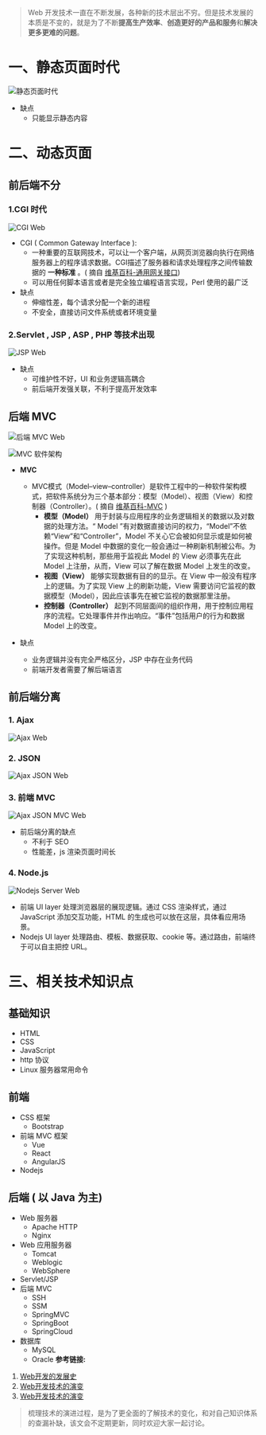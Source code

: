 > Web 开发技术一直在不断发展，各种新的技术层出不穷。但是技术发展的本质是不变的，就是为了不断**提高生产效率**、**创造更好的产品和服务**和**解决更多更难的问题**。

# 一、静态页面时代

![静态页面时代](http://image-tter.qiniudn.com/blog/180829/3ccm94dj5d.jpg?imageslim)

- 缺点
    - 只能显示静态内容

# 二、动态页面

## 前后端不分

### 1.CGI 时代

![CGI Web](http://image-tter.qiniudn.com/blog/180829/BkJcbiImII.jpg?imageslim)

- CGI ( Common Gateway Interface ): 
    - 一种重要的互联网技术，可以让一个客户端，从网页浏览器向执行在网络服务器上的程序请求数据。CGI描述了服务器和请求处理程序之间传输数据的 **一种标准** 。( 摘自 [维基百科-通用网关接口](https://www.wikiwand.com/zh-sg/%E9%80%9A%E7%94%A8%E7%BD%91%E5%85%B3%E6%8E%A5%E5%8F%A3))
    - 可以用任何脚本语言或者是完全独立编程语言实现，Perl 使用的最广泛
- 缺点
    - 伸缩性差，每个请求分配一个新的进程
    - 不安全，直接访问文件系统或者环境变量

### 2.Servlet , JSP , ASP , PHP 等技术出现

![JSP Web](http://image-tter.qiniudn.com/blog/180829/mACI95Diab.jpg?imageslim)

- 缺点
    - 可维护性不好，UI 和业务逻辑高耦合
    - 前后端开发强关联，不利于提高开发效率

## 后端 MVC

![后端 MVC Web](http://image-tter.qiniudn.com/blog/180829/6A7Dg382HE.jpg?imageslim)

![MVC 软件架构](http://image-tter.qiniudn.com/blog/180829/Hcj5CcdakI.jpg?imageslim)
- **MVC**
    - MVC模式（Model–view–controller）是软件工程中的一种软件架构模式，把软件系统分为三个基本部分：模型（Model）、视图（View）和控制器（Controller）。( 摘自 [维基百科-MVC](https://www.wikiwand.com/zh-sg/MVC) )
        - **模型（Model）**  用于封装与应用程序的业务逻辑相关的数据以及对数据的处理方法。“ Model ”有对数据直接访问的权力，“Model”不依赖“View”和“Controller”，Model 不关心它会被如何显示或是如何被操作。但是 Model 中数据的变化一般会通过一种刷新机制被公布。为了实现这种机制，那些用于监视此 Model 的 View 必须事先在此 Model 上注册，从而，View 可以了解在数据 Model 上发生的改变。
        - **视图（View）** 能够实现数据有目的的显示。在 View 中一般没有程序上的逻辑。为了实现 View 上的刷新功能，View 需要访问它监视的数据模型（Model），因此应该事先在被它监视的数据那里注册。
        - **控制器（Controller）** 起到不同层面间的组织作用，用于控制应用程序的流程。它处理事件并作出响应。“事件”包括用户的行为和数据 Model 上的改变。

- 缺点
    - 业务逻辑并没有完全严格区分，JSP 中存在业务代码
    - 前端开发者需要了解后端语言

## 前后端分离

### 1. Ajax

![Ajax Web](http://image-tter.qiniudn.com/blog/180829/414FK2EKG6.jpg?imageslim)

### 2. JSON

![Ajax JSON Web](http://image-tter.qiniudn.com/blog/180829/A973blDhlE.jpg?imageslim)

### 3. 前端 MVC 

![Ajax JSON MVC Web](http://image-tter.qiniudn.com/blog/180829/69iJa1E97I.jpg?imageslim)

- 前后端分离的缺点
    - 不利于 SEO
    - 性能差，js 渲染页面时间长

### 4. Node.js

![Nodejs Server Web](http://image-tter.qiniudn.com/blog/180829/d13J8G1J5g.jpg?imageslim)

- 前端 UI layer 处理浏览器层的展现逻辑。通过 CSS 渲染样式，通过 JavaScript 添加交互功能，HTML 的生成也可以放在这层，具体看应用场景。
- Nodejs  UI layer 处理路由、模板、数据获取、cookie 等。通过路由，前端终于可以自主把控 URL。

# 三、相关技术知识点
## 基础知识
- HTML
- CSS
- JavaScript
- http 协议
- Linux 服务器常用命令
## 前端
- CSS 框架
    - Bootstrap
- 前端 MVC 框架
    - Vue
    - React
    - AngularJS
- Nodejs
## 后端 ( 以 Java 为主)
- Web 服务器
    - Apache HTTP
    - Nginx
- Web 应用服务器
    - Tomcat
    - Weblogic
    - WebSphere
- Servlet/JSP
- 后端 MVC 
    - SSH
    - SSM
    - SpringMVC
    - SpringBoot
    - SpringCloud
- 数据库
    - MySQL
    - Oracle
**参考链接:**
1. [Web开发的发展史](http://blog.jobbole.com/45169/)
2. [Web开发技术的演变](https://blog.csdn.net/juzipchy/article/details/76749311)
3. [Web开发技术的演变](http://blog.jobbole.com/45170/)

> 梳理技术的演进过程，是为了更全面的了解技术的变化，和对自己知识体系的查漏补缺，该文会不定期更新，同时欢迎大家一起讨论。